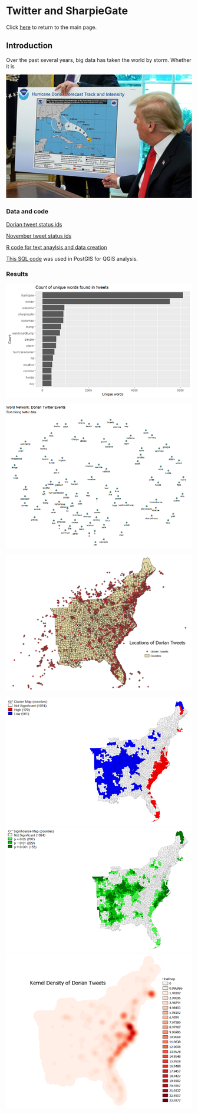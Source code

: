 # Twitter and SharpieGate

Click [here](index.md) to return to the main page.

## Introduction

Over the past several years, big data has taken the world by storm. Whether it is 

![trump](sharpie.jpg)

### Data and code

[Dorian tweet status ids](dorianScrub.csv)

[November tweet status ids](novemberScrub.csv)

[R code for text anaylsis and data creation](twitterForLab.r)

[This SQL code](dorain.sql) was used in PostGIS for QGIS analysis.



### Results

![freqword](dorword.png)

![netword](dornet.png)

![where](dortweetlocals.PNG)

![yes_no](occurnce_map.PNG)	
![sig](significance_map.PNG)
![Q](base_heat.png) 


